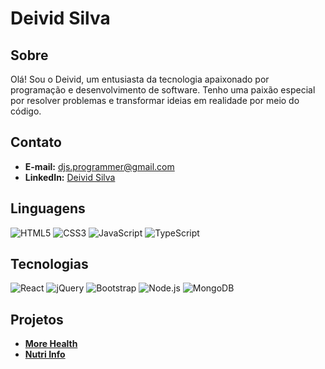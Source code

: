# Deivid Silva

## Sobre
Olá! Sou o Deivid, um entusiasta da tecnologia apaixonado por programação e desenvolvimento de software. Tenho uma paixão especial por resolver problemas e transformar ideias em realidade por meio do código.

## Contato
- **E-mail:** djs.programmer@gmail.com
- **LinkedIn:** [Deivid Silva](https://www.linkedin.com/in/deivid-silva-8b415427a/)

## Linguagens
![HTML5](https://img.shields.io/badge/html5-black?style=for-the-badge&logo=html5)
![CSS3](https://img.shields.io/badge/css3-black?style=for-the-badge&logo=css3)
![JavaScript](https://img.shields.io/badge/javascript-black?style=for-the-badge&logo=javascript)
![TypeScript](https://img.shields.io/badge/typescript-black?style=for-the-badge&logo=typescript)

## Tecnologias
![React](https://img.shields.io/badge/react-black?style=for-the-badge&logo=react)
![jQuery](https://img.shields.io/badge/jquery-black?style=for-the-badge&logo=jquery)
![Bootstrap](https://img.shields.io/badge/bootstrap-black?style=for-the-badge&logo=bootstrap)
![Node.js](https://img.shields.io/badge/node.js-black?style=for-the-badge&logo=node.js)
![MongoDB](https://img.shields.io/badge/mongodb-black?style=for-the-badge&logo=mongodb)

## Projetos
- **[More Health](https://github.com/deividsilvajs/more-health)**
- **[Nutri Info](https://github.com/deividsilvajs/nutri-info)**
